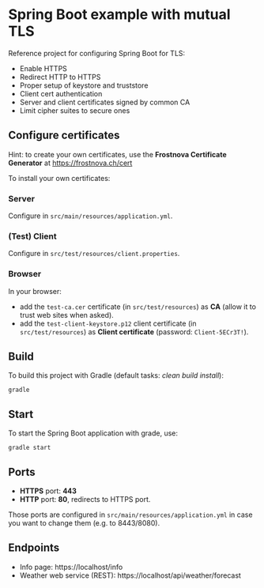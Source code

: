 # Spring Boot example with mutual TLS

Reference project for configuring Spring Boot for TLS:
- Enable HTTPS
- Redirect HTTP to HTTPS
- Proper setup of keystore and truststore
- Client cert authentication
- Server and client certificates signed by common CA
- Limit cipher suites to secure ones

## Configure certificates

Hint: to create your own certificates, use the **Frostnova Certificate Generator** at https://frostnova.ch/cert

To install your own certificates:

### Server

Configure in `src/main/resources/application.yml`.

### (Test) Client

Configure in `src/test/resources/client.properties`.

### Browser

In your browser:

- add the `test-ca.cer` certificate (in `src/test/resources`) as **CA** (allow it to trust web sites when asked).
- add the `test-client-keystore.p12` client certificate (in `src/test/resources`) as **Client certificate** (password: `Client-5ECr3T!`).


## Build

To build this project with Gradle (default tasks: _clean build install_):

    gradle
    
## Start
    
To start the Spring Boot application with grade, use:
    
    gradle start
    
## Ports

- **HTTPS** port: **443**
- **HTTP**  port: **80**, redirects to HTTPS port.

Those ports are configured in `src/main/resources/application.yml` in case you want to change them (e.g. to 8443/8080).

## Endpoints

- Info page: https://localhost/info
- Weather web service (REST): https://localhost/api/weather/forecast

